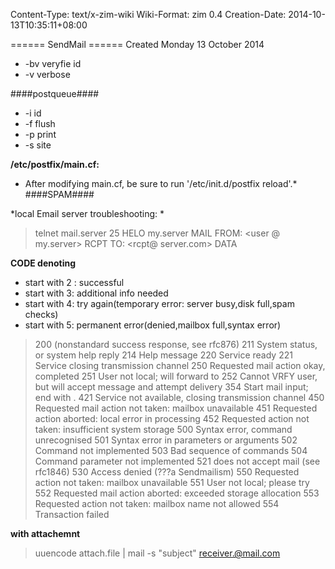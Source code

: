 Content-Type: text/x-zim-wiki
Wiki-Format: zim 0.4
Creation-Date: 2014-10-13T10:35:11+08:00

====== SendMail ======
Created Monday 13 October 2014
- -bv veryfie id
- -v verbose

####postqueue####
-	-i id
-	-f flush
-	-p print
-	-s site


**/etc/postfix/main.cf:**
* After modifying main.cf, be sure to run '/etc/init.d/postfix reload'.*
####SPAM####

*local Email server troubleshooting: *

> telnet mail.server 25
> HELO my.server
> MAIL FROM:  <user @ my.server>
> RCPT TO:  <rcpt@ server.com>
> DATA

**CODE denoting**
- start with 2 : successful
- start with 3: additional info needed
- start with 4: try again(temporary error: server busy,disk full,spam checks) 
- start with 5: permanent error(denied,mailbox full,syntax error)


>  200	(nonstandard success response, see rfc876)
>  211	System status, or system help reply
>  214	Help message
>  220	<domain> Service ready
>  221	<domain> Service closing transmission channel
>  250	Requested mail action okay, completed
>  251	User not local; will forward to <forward-path>
>  252	Cannot VRFY user, but will accept message and attempt delivery
>  354	Start mail input; end with <CRLF>.<CRLF>
>  421	<domain> Service not available, closing transmission channel
>  450	Requested mail action not taken: mailbox unavailable
>  451	Requested action aborted: local error in processing
>  452	Requested action not taken: insufficient system storage
>  500	Syntax error, command unrecognised
>  501	Syntax error in parameters or arguments
>  502	Command not implemented
>  503	Bad sequence of commands
>  504	Command parameter not implemented
>  521	<domain> does not accept mail (see rfc1846)
>  530	Access denied (???a Sendmailism)
>  550	Requested action not taken: mailbox unavailable
>  551	User not local; please try <forward-path>
>  552	Requested mail action aborted: exceeded storage allocation
>  553	Requested action not taken: mailbox name not allowed
>  554	Transaction failed

**with attachemnt**
>  uuencode attach.file | mail -s "subject" receiver.@mail.com
